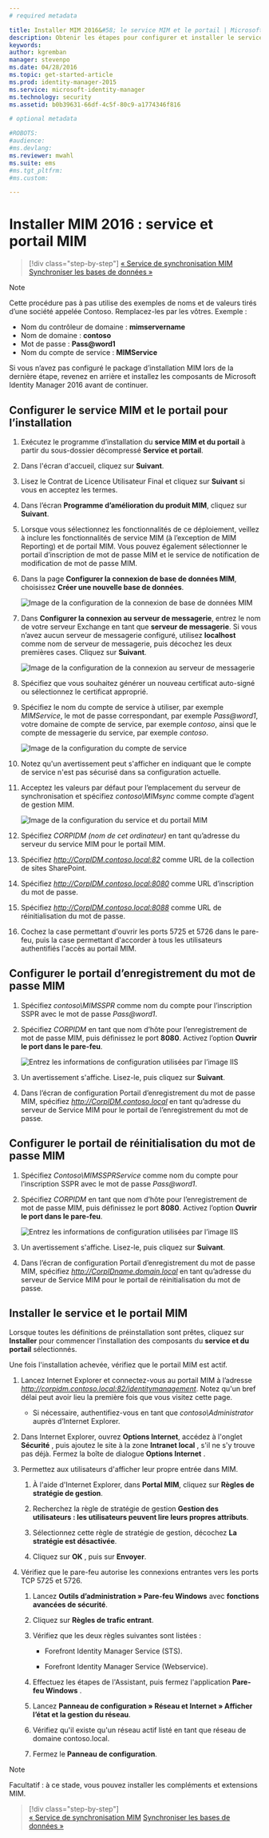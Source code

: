 ```yaml
---
# required metadata

title: Installer MIM 2016&#58; le service MIM et le portail | Microsoft Identity Manager
description: Obtenir les étapes pour configurer et installer le service et le portail MIM pour Microsoft Identity Manager 2016
keywords:
author: kgremban
manager: stevenpo
ms.date: 04/28/2016
ms.topic: get-started-article
ms.prod: identity-manager-2015
ms.service: microsoft-identity-manager
ms.technology: security
ms.assetid: b0b39631-66df-4c5f-80c9-a1774346f816

# optional metadata

#ROBOTS:
#audience:
#ms.devlang:
ms.reviewer: mwahl
ms.suite: ems
#ms.tgt_pltfrm:
#ms.custom:

---
```


# Installer MIM 2016 : service et portail MIM

>[!div class="step-by-step"]
[« Service de synchronisation MIM](install-mim-sync.md)
[Synchroniser les bases de données »](install-mim-sync-ad-service.md)

> [!NOTE]
> Cette procédure pas à pas utilise des exemples de noms et de valeurs tirés d’une société appelée Contoso. Remplacez-les par les vôtres. Exemple :
> - Nom du contrôleur de domaine : **mimservername**
> - Nom de domaine : **contoso**
> - Mot de passe : **Pass@word1**
> - Nom du compte de service : **MIMService**

Si vous n’avez pas configuré le package d’installation MIM lors de la dernière étape, revenez en arrière et installez les composants de Microsoft Identity Manager 2016 avant de continuer.


## Configurer le service MIM et le portail pour l’installation

1. Exécutez le programme d’installation du **service MIM et du portail** à partir du sous-dossier décompressé **Service et portail**.

2. Dans l'écran d'accueil, cliquez sur **Suivant**.

3. Lisez le Contrat de Licence Utilisateur Final et cliquez sur **Suivant** si vous en acceptez les termes.

4. Dans l’écran **Programme d’amélioration du produit MIM**, cliquez sur **Suivant**.

5. Lorsque vous sélectionnez les fonctionnalités de ce déploiement, veillez à inclure les fonctionnalités de service MIM (à l’exception de MIM Reporting) et de portail MIM. Vous pouvez également sélectionner le portail d’inscription de mot de passe MIM et le service de notification de modification de mot de passe MIM.

6. Dans la page **Configurer la connexion de base de données MIM**, choisissez **Créer une nouvelle base de données**.

    ![Image de la configuration de la connexion de base de données MIM](media/MIM-Install10.png)

7. Dans **Configurer la connexion au serveur de messagerie**, entrez le nom de votre serveur Exchange en tant que **serveur de messagerie**. Si vous n’avez aucun serveur de messagerie configuré, utilisez **localhost** comme nom de serveur de messagerie, puis décochez les deux premières cases. Cliquez sur **Suivant**.

    ![Image de la configuration de la connexion au serveur de messagerie](media/MIM-Install11.png)

8. Spécifiez que vous souhaitez générer un nouveau certificat auto-signé ou sélectionnez le certificat approprié.

9. Spécifiez le nom du compte de service à utiliser, par exemple *MIMService*, le mot de passe correspondant, par exemple *Pass@word1*, votre domaine de compte de service, par exemple *contoso*, ainsi que le compte de messagerie du service, par exemple *contoso*.

    ![Image de la configuration du compte de service](media/MIM-Install12.png)

10. Notez qu'un avertissement peut s'afficher en indiquant que le compte de service n'est pas sécurisé dans sa configuration actuelle.

11. Acceptez les valeurs par défaut pour l’emplacement du serveur de synchronisation et spécifiez *contoso\MIMsync* comme compte d’agent de gestion MIM.

    ![Image de la configuration du service et du portail MIM](media/MIM-Install13.png)

12. Spécifiez *CORPIDM (nom de cet ordinateur)* en tant qu’adresse du serveur du service MIM pour le portail MIM.

13. Spécifiez *http://CorpIDM.contoso.local:82* comme URL de la collection de sites SharePoint.

14. Spécifiez *http://CorpIDM.contoso.local:8080* comme URL d’inscription du mot de passe.

15. Spécifiez *http://CorpIDM.contoso.local:8088* comme URL de réinitialisation du mot de passe.

16. Cochez la case permettant d'ouvrir les ports 5725 et 5726 dans le pare-feu, puis la case permettant d'accorder à tous les utilisateurs authentifiés l'accès au portail MIM.

## Configurer le portail d’enregistrement du mot de passe MIM

1.  Spécifiez *contoso\MIMSSPR* comme nom du compte pour l’inscription SSPR avec le mot de passe *Pass@word1*.

2.  Spécifiez *CORPIDM* en tant que nom d’hôte pour l’enregistrement de mot de passe MIM, puis définissez le port **8080**. Activez l’option **Ouvrir le port dans le pare-feu**.

    ![Entrez les informations de configuration utilisées par l’image IIS](media/MIM-Install14.png)

3.  Un avertissement s'affiche. Lisez-le, puis cliquez sur **Suivant**.

4. Dans l’écran de configuration Portail d’enregistrement du mot de passe MIM, spécifiez *http://CorpIDM.contoso.local* en tant qu’adresse du serveur de Service MIM pour le portail de l’enregistrement du mot de passe.

## Configurer le portail de réinitialisation du mot de passe MIM

1.  Spécifiez *Contoso\MIMSSPRService* comme nom du compte pour l’inscription SSPR avec le mot de passe *Pass@word1*.

2.  Spécifiez *CORPIDM* en tant que nom d’hôte pour l’enregistrement de mot de passe MIM, puis définissez le port **8080**. Activez l’option **Ouvrir le port dans le pare-feu**.

    ![Entrez les informations de configuration utilisées par l’image IIS](media/MIM-Install15.png)

3.  Un avertissement s'affiche. Lisez-le, puis cliquez sur **Suivant**.

4. Dans l’écran de configuration Portail d’enregistrement du mot de passe MIM, spécifiez *http://CorpIDname.domain.local* en tant qu’adresse du serveur de Service MIM pour le portail de réinitialisation du mot de passe.

## Installer le service et le portail MIM

Lorsque toutes les définitions de préinstallation sont prêtes, cliquez sur **Installer** pour commencer l’installation des composants du **service et du portail** sélectionnés.

Une fois l'installation achevée, vérifiez que le portail MIM est actif.

1. Lancez Internet Explorer et connectez-vous au portail MIM à l’adresse *http://corpidm.contoso.local:82/identitymanagement*. Notez qu'un bref délai peut avoir lieu la première fois que vous visitez cette page.

    - Si nécessaire, authentifiez-vous en tant que *contoso\Administrator* auprès d’Internet Explorer.

2. Dans Internet Explorer, ouvrez **Options Internet**, accédez à l'onglet **Sécurité** , puis ajoutez le site à la zone **Intranet local** , s'il ne s'y trouve pas déjà.  Fermez la boîte de dialogue **Options Internet** .

3. Permettez aux utilisateurs d'afficher leur propre entrée dans MIM.

    1.  À l'aide d'Internet Explorer, dans **Portal MIM**, cliquez sur **Règles de stratégie de gestion**.

    2.  Recherchez la règle de stratégie de gestion **Gestion des utilisateurs : les utilisateurs peuvent lire leurs propres attributs**.

    3.  Sélectionnez cette règle de stratégie de gestion, décochez **La stratégie est désactivée**.

    4.  Cliquez sur **OK** , puis sur **Envoyer**.

4.  Vérifiez que le pare-feu autorise les connexions entrantes vers les ports TCP 5725 et 5726.

    1.  Lancez **Outils d’administration » Pare-feu Windows** avec **fonctions avancées de sécurité**.

    2.  Cliquez sur **Règles de trafic entrant**.

    3.  Vérifiez que les deux règles suivantes sont listées :

        -   Forefront Identity Manager Service (STS).

        -   Forefront Identity Manager Service (Webservice).

    4.  Effectuez les étapes de l'Assistant, puis fermez l'application **Pare-feu Windows** .

    5.  Lancez **Panneau de configuration » Réseau et Internet » Afficher l’état et la gestion du réseau**.

    6.  Vérifiez qu'il existe qu'un réseau actif listé en tant que réseau de domaine contoso.local.

    7.  Fermez le **Panneau de configuration**.

> [!NOTE]
> Facultatif : à ce stade, vous pouvez installer les compléments et extensions MIM.

>[!div class="step-by-step"]  
[« Service de synchronisation MIM](install-mim-sync.md)
[Synchroniser les bases de données »](install-mim-sync-ad-service.md)


<!--HONumber=Apr16_HO3-->


